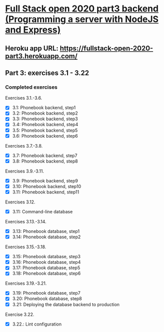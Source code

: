 # [Full Stack open 2020 part3 backend (Programming a server with NodeJS and Express)](https://fullstackopen.com/en/part3)

## Heroku app URL: https://fullstack-open-2020-part3.herokuapp.com/

## Part 3: exercises 3.1 - 3.22

### Completed exercises

Exercises 3.1.-3.6.

- [x] 3.1: Phonebook backend, step1
- [x] 3.2: Phonebook backend, step2
- [x] 3.3: Phonebook backend, step3
- [x] 3.4: Phonebook backend, step4
- [x] 3.5: Phonebook backend, step5
- [x] 3.6: Phonebook backend, step6

Exercises 3.7.-3.8.

- [x] 3.7: Phonebook backend, step7
- [x] 3.8: Phonebook backend, step8

Exercises 3.9.-3.11.

- [x] 3.9: Phonebook backend, step9
- [x] 3.10: Phonebook backend, step10
- [x] 3.11: Phonebook backend, step11

Exercises 3.12.

- [x] 3.11: Command-line database

Exercises 3.13.-3.14.

- [x] 3.13: Phonebook database, step1
- [x] 3.14: Phonebook database, step2

Exercises 3.15.-3.18.

- [x] 3.15: Phonebook database, step3
- [x] 3.16: Phonebook database, step4
- [x] 3.17: Phonebook database, step5
- [x] 3.18: Phonebook database, step6

Exercises 3.19.-3.21.

- [x] 3.19: Phonebook database, step7
- [x] 3.20: Phonebook database, step8
- [x] 3.21: Deploying the database backend to production

Exercise 3.22.

- [x] 3.22.: Lint configuration
